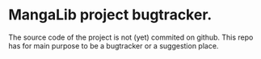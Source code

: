 # MangaLib project bugtracker.

The source code of the project is not (yet) commited on github.
This repo has for main purpose to be a bugtracker or a suggestion place.
